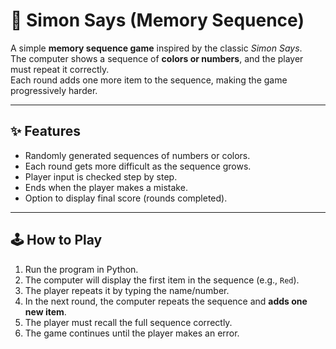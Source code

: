 # 🎵 Simon Says (Memory Sequence)

A simple **memory sequence game** inspired by the classic *Simon Says*.  
The computer shows a sequence of **colors or numbers**, and the player must repeat it correctly.  
Each round adds one more item to the sequence, making the game progressively harder.  

---

## ✨ Features
- Randomly generated sequences of numbers or colors.  
- Each round gets more difficult as the sequence grows.  
- Player input is checked step by step.  
- Ends when the player makes a mistake.  
- Option to display final score (rounds completed).  

---

## 🕹️ How to Play
1. Run the program in Python.  
2. The computer will display the first item in the sequence (e.g., `Red`).  
3. The player repeats it by typing the name/number.  
4. In the next round, the computer repeats the sequence and **adds one new item**.  
5. The player must recall the full sequence correctly.  
6. The game continues until the player makes an error.  


